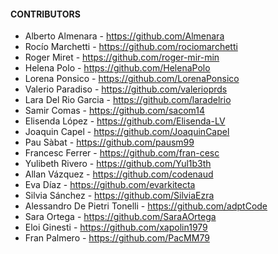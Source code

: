 #### CONTRIBUTORS

- Alberto Almenara - https://github.com/Almenara
- Rocío Marchetti - https://github.com/rociomarchetti
- Roger Miret - https://github.com/roger-mir-min
- Helena Polo - https://github.com/HelenaPolo
- Lorena Ponsico - https://github.com/LorenaPonsico
- Valerio Paradiso - https://github.com/valerioprds
- Lara Del Rio Garcia - https://github.com/laradelrio
- Samir Comas - https://github.com/sacom14
- Elisenda López - https://github.com/Elisenda-LV
- Joaquin Capel - https://github.com/JoaquinCapel
- Pau Sàbat - https://github.com/pausm99
- Francesc Ferrer - https://github.com/fran-cesc
- Yulibeth Rivero - https://github.com/Yul1b3th
- Allan Vázquez - https://github.com/codenaud
- Eva Díaz - https://github.com/evarkitecta
- Silvia Sánchez - https://github.com/SilviaEzra
- Alessandro De Pietri Tonelli - https://github.com/adptCode
- Sara Ortega - https://github.com/SaraAOrtega
- Eloi Ginesti - https://github.com/xapolin1979
- Fran Palmero - https://github.com/PacMM79
